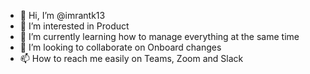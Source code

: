 - 👋 Hi, I’m @imrantk13
- 👀 I’m interested in Product
- 🌱 I’m currently learning how to manage everything at the same time
- 💞️ I’m looking to collaborate on Onboard changes
- 📫 How to reach me easily on Teams, Zoom and Slack

<!---
imrantk13/imrantk13 is a ✨ special ✨ repository because its `README.md` (this file) appears on your GitHub profile.
You can click the Preview link to take a look at your changes.
--->
